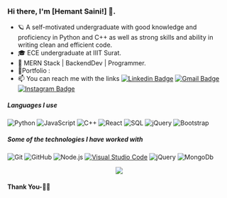 ### Hi there, I'm [Hemant Saini!] 👋. 

- 🪐 A self-motivated undergraduate with good knowledge and proficiency in Python and C++ as well as strong skills and ability in writing clean and efficient code.
- 🎓 ECE undergraduate at IIIT Surat.
- :test_tube: MERN Stack | BackendDev | Programmer. 
- :speech_balloon:Portfolio : 
- :mailbox: You can reach me with the links 
[![Linkedin Badge](https://img.shields.io/badge/-LinkedIn-blue?style=flat-square&logo=Linkedin&logoColor=white&link=https://www.linkedin.com/in/hemant-saini-2158a01a5/)](https://www.linkedin.com/in/hemant-saini-2158a01a5/) 
 [![Gmail Badge](https://img.shields.io/badge/-Gmail-c14438?style=flat-square&logo=Gmail&logoColor=white&link=mailto:hsainioff@gmail.com)](mailto:hsainioff@gmail.com)
[![Instagram Badge](https://img.shields.io/badge/-Instagram-black?style=flat-square&logo=Instagram&logoColor=white&link=https://www.instagram.com/hemant__saini__/)](https://www.instagram.com/hemant__saini__/) 


##### Languages I use
![Python](https://img.shields.io/badge/-Python-000000?style=flat&logo=python)
![JavaScript](https://img.shields.io/badge/-JavaScript-000000?style=flat&logo=javascript)
![C++](https://img.shields.io/badge/-C++-000000?style=flat&logo=c%2B%2B)
![React](https://img.shields.io/badge/-React-222222?style=flat&logo=React&logoColor=61DAFB)
![SQL](https://img.shields.io/badge/-SQL-000000?style=flat&logo=postgresql)
![jQuery](https://img.shields.io/badge/-jQuery-222222?style=flat&logo=jQuery&logoColor=0769AD)
![Bootstrap](https://img.shields.io/badge/-bootstrap-222222?style=flat&logo=bootstrap&logoColor=0769AD)

##### Some of the technologies I have worked with

![Git](https://img.shields.io/badge/-Git-222222?style=flat&logo=git&logoColor=F05032)
![GitHub](https://img.shields.io/badge/-GitHub-222222?style=flat&logo=github&logoColor=181717)
![Node.js](https://img.shields.io/badge/-Node.js-222222?style=flat&logo=node.js&logoColor=339933)
[![Visual Studio Code](https://img.shields.io/badge/-VSCode-444444?style=flat&logo=visual-studio-code&logoColor=007ACC)](https://github.com/microsoft/vscode)
![jQuery](https://img.shields.io/badge/-jQuery-222222?style=flat&logo=jQuery&logoColor=0769AD)
![MongoDb](https://img.shields.io/badge/-mongodb-222222?style=flat&logo=mongodb&logoColor=0769AD)


<p align="center" >
  <a href="https://github.com/anuraghazra/github-readme-stats"> 
    <img  src="https://github-readme-stats.vercel.app/api?username=hemantsaini-7&&show_icons=true&theme=radical"/>
  </a>
</p>

#### Thank You-🙏🏼
